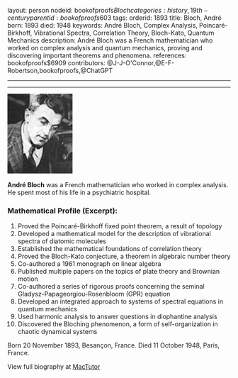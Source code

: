 layout: person
nodeid: bookofproofs$Bloch
categories: history,19th-century
parentid: bookofproofs$603
tags: 
orderid: 1893
title: Bloch, André
born: 1893
died: 1948
keywords: André Bloch, Complex Analysis, Poincaré-Birkhoff, Vibrational Spectra, Correlation Theory, Bloch-Kato, Quantum Mechanics
description: André Bloch was a French mathematician who worked on complex analysis and quantum mechanics, proving and discovering important theorems and phenomena.
references: bookofproofs$6909
contributors: @J-J-O'Connor,@E-F-Robertson,bookofproofs,@ChatGPT

---



---

![Bloch.jpg](https://github.com/bookofproofs/bookofproofs.github.io/blob/main/_sources/_assets/images/portraits/Bloch.jpg?raw=true)

**André Bloch**  was a French mathematician who worked in complex analysis. He spent most of his life in a psychiatric hospital.

### Mathematical Profile (Excerpt):
1. Proved the Poincaré-Birkhoff fixed point theorem, a result of topology
2. Developed a mathematical model for the description of vibrational spectra of diatomic molecules
3. Established the mathematical foundations of correlation theory
4. Proved the Bloch-Kato conjecture, a theorem in algebraic number theory 
5. Co-authored a 1961 monograph on linear algebra 
6. Published multiple papers on the topics of plate theory and Brownian motion 
7. Co-authored a series of rigorous proofs concerning the seminal Gladysz-Papageorgiou-Rosenbloom (GPR) equation 
8. Developed an integrated approach to systems of spectral equations in quantum mechanics 
9. Used harmonic analysis to answer questions in diophantine analysis 
10. Discovered the Bloching phenomenon, a form of self-organization in chaotic dynamical systems

Born 20 November 1893, Besançon, France. Died 11 October 1948, Paris, France.

View full biography at [MacTutor](https://mathshistory.st-andrews.ac.uk/Biographies/Bloch/)
